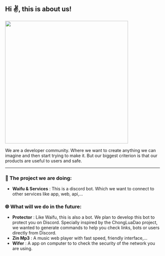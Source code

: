## Hi ✌, this is about us!

<img src="https://i.pinimg.com/736x/4f/60/77/4f60773553df330100af28b74c3091fb.jpg" height=400>

We are a developer community. Where we want to create anything we can imagine and then start trying to make it. But our biggest criterion is that our products are useful to users and safe.

---

### 📖 The project we are doing:
- **Waifu & Services** : This is a discord bot. Which we want to connect to other services like app, web, api,...
### 🌐 What will we do in the future:
- **Protector** : Like Waifu, this is also a bot. We plan to develop this bot to protect you on Discord. Specially inspired by the ChongLuaDao project, we wanted to generate commands to help you check links, bots or users directly from Discord.
- **Zin Mp3** : A music web player with fast speed, friendly interface,...
- **Wifer** : A app on computer to to check the security of the network you are using.

